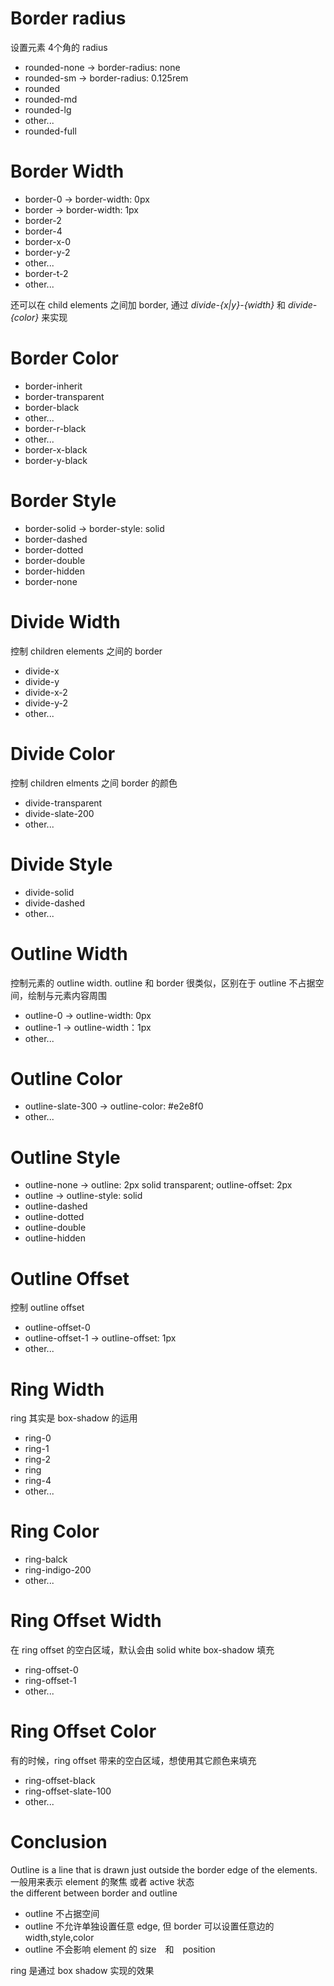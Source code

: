 # Border radius
设置元素 4个角的 radius
* rounded-none -> border-radius: none
* rounded-sm -> border-radius: 0.125rem
* rounded
* rounded-md
* rounded-lg
* other...
* rounded-full

# Border Width
* border-0 -> border-width: 0px
* border -> border-width: 1px
* border-2
* border-4
* border-x-0
* border-y-2
* other...
* border-t-2
* other...

还可以在 child elements 之间加 border, 通过 *divide-{x|y}-{width}* 和 *divide-{color}* 来实现

# Border Color
* border-inherit
* border-transparent
* border-black
* other...
* border-r-black
* other...
* border-x-black
* border-y-black


# Border Style
* border-solid -> border-style: solid
* border-dashed
* border-dotted
* border-double
* border-hidden
* border-none

# Divide Width
控制 children elements 之间的 border
* divide-x
* divide-y
* divide-x-2
* divide-y-2
* other...

# Divide Color
控制 children elments 之间 border 的颜色
* divide-transparent
* divide-slate-200
* other...

# Divide Style
* divide-solid
* divide-dashed
* other...

# Outline Width
控制元素的 outline width. outline 和 border 很类似，区别在于 outline 不占据空间，绘制与元素内容周围
* outline-0 -> outline-width: 0px
* outline-1 -> outline-width：1px
* other...

# Outline Color
* outline-slate-300 -> outline-color: #e2e8f0
* other...

# Outline Style
* outline-none -> outline: 2px solid transparent; outline-offset: 2px
* outline -> outline-style: solid
* outline-dashed
* outline-dotted
* outline-double
* outline-hidden

# Outline Offset
控制 outline offset
* outline-offset-0
* outline-offset-1 -> outline-offset: 1px
* other...

# Ring Width
ring 其实是 box-shadow 的运用
* ring-0
* ring-1
* ring-2
* ring
* ring-4
* other...

# Ring Color
* ring-balck
* ring-indigo-200
* other...

# Ring Offset Width
在 ring offset 的空白区域，默认会由 solid white box-shadow 填充
* ring-offset-0
* ring-offset-1
* other...

# Ring Offset Color
有的时候，ring offset 带来的空白区域，想使用其它颜色来填充
* ring-offset-black
* ring-offset-slate-100
* other...

# Conclusion
Outline is a line that is drawn just outside the border edge of the elements. 一般用来表示 element 的聚焦 或者 active 状态  
the different between border and outline
* outline 不占据空间
* outline 不允许单独设置任意 edge, 但 border 可以设置任意边的 width,style,color
* outline 不会影响 element 的 size　和　position

ring 是通过 box shadow 实现的效果



